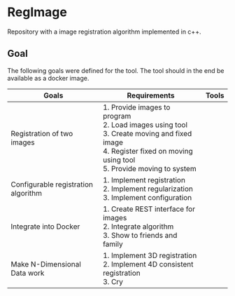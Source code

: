 # RegImage
Repository with a image registration algorithm implemented in c++.

## Goal
The following goals were defined for the tool. The tool should in the end be available as a docker image.

| Goals                               | Requirements                                                                                                                                                           | Tools |
|-------------------------------------|------------------------------------------------------------------------------------------------------------------------------------------------------------------------|-------|
| Registration of two images          | 1. Provide images to program<br>2. Load images using tool<br>3. Create moving and fixed image<br>4. Register fixed on moving using tool<br>5. Provide moving to system |       |
| Configurable registration algorithm | 1. Implement registration<br>2. Implement regularization<br>3. Implement configuration                                                                                 |       |
| Integrate into Docker               | 1. Create REST interface for images<br>2. Integrate algorithm<br>3. Show to friends and family                                                                         |       |
| Make N-Dimensional Data work        | 1. Implement 3D registration<br>2. Implement 4D consistent registration<br>3. Cry                                                                                      |       |